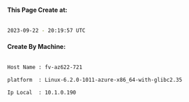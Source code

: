 
   
#### This Page Create at:

```bash

2023-09-22 - 20:19:57 UTC

```

#### Create By Machine:

```bash

Host Name : fv-az622-721

platform  : Linux-6.2.0-1011-azure-x86_64-with-glibc2.35

Ip Local  : 10.1.0.190

```


